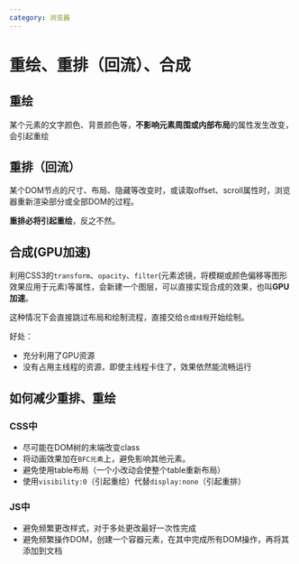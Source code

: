```yaml
---
category: 浏览器
---
```


# 重绘、重排（回流）、合成

## 重绘

某个元素的文字颜色、背景颜色等，**不影响元素周围或内部布局**的属性发生改变，会引起重绘

## 重排（回流）

某个DOM节点的尺寸、布局、隐藏等改变时，或读取offset、scroll属性时，浏览器重新渲染部分或全部DOM的过程。

**重排必将引起重绘**，反之不然。

## 合成(GPU加速)

利用CSS3的`transform`、`opacity`、`filter`(元素滤镜，将模糊或颜色偏移等图形效果应用于元素)等属性，会新建一个图层，可以直接实现合成的效果，也叫**GPU加速**。

这种情况下会直接跳过布局和绘制流程，直接交给`合成线程`开始绘制。

好处：
- 充分利用了GPU资源
- 没有占用主线程的资源，即使主线程卡住了，效果依然能流畅运行

## 如何减少重排、重绘

### CSS中

- 尽可能在DOM树的末端改变class
- 将动画效果加在`BFC元素`上，避免影响其他元素。
- 避免使用table布局（一个小改动会使整个table重新布局）
- 使用`visibility:0`（引起重绘）代替`display:none`（引起重排）

### JS中

- 避免频繁更改样式，对于多处更改最好一次性完成
- 避免频繁操作DOM，创建一个容器元素，在其中完成所有DOM操作，再将其添加到文档